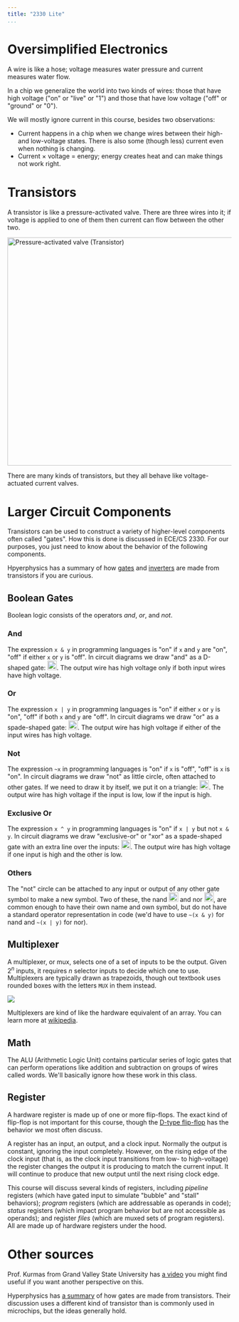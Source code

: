 ```yaml
---
title: "2330 Lite"
...
```



# Oversimplified Electronics

A wire is like a hose; voltage measures water pressure and current measures water flow.

In a chip we generalize the world into two kinds of wires: those that have high voltage ("on" or "live" or "1") and those that have low voltage ("off" or "ground" or "0").

We will mostly ignore current in this course, besides two observations:

- Current happens in a chip when we change wires between their high- and low-voltage states. There is also some (though less) current even when nothing is changing.
- Current &times; voltage = energy; energy creates heat and can make things not work right.


# Transistors

A transistor is like a pressure-activated valve. There are three wires into it; if voltage is applied to one of them then current can flow between the other two.

<a title="By Vanessaezekowitz, modified by Luther Tychonievich; CC-BY-SA-3.0" href="http://commons.wikimedia.org/wiki/File%3AElectrionics%5fAnalogy%5f-%5fPressure-activated%5fvalve%5f(Transistor).svg"><img width="512" alt="Pressure-activated valve (Transistor)" src="files/transistor.svg" style="margin:auto; display:table; max-width:100%"/></a>

There are many kinds of transistors, but they all behave like voltage-actuated current valves.


# Larger Circuit Components

Transistors can be used to construct a variety of higher-level components often called "gates". How this is done is discussed in ECE/CS 2330. For our purposes, you just need to know about the behavior of the following components.

Hpyerphysics has a summary of how [gates](http://hyperphysics.phy-astr.gsu.edu/Hbase/Electronic/trangate.html) and [inverters](http://hyperphysics.phy-astr.gsu.edu/Hbase/electronic/buffer.html#c4) are made from transistors if you are curious.

## Boolean Gates

Boolean logic consists of the operators *and*, *or*, and *not*.

### And 

The expression `x & y` in programming languages is "on" if `x` and `y` are "on", "off" if either `x` or `y` is "off". In circuit diagrams we draw "and" as a D-shaped gate: <a href="https://commons.wikimedia.org/wiki/File:AND%5fANSI.svg"><img alt="AND ANSI.svg" src="https://upload.wikimedia.org/wikipedia/commons/thumb/6/64/AND%5fANSI.svg/100px-AND%5fANSI.svg.png" style="height:1.5em"/></a>. The output wire has high voltage only if both input wires have high voltage.

### Or

The expression `x | y` in programming languages is "on" if either `x` or `y` is "on", "off" if both `x` and `y` are "off". In circuit diagrams we draw "or" as a spade-shaped gate: <a href="https://commons.wikimedia.org/wiki/File:OR%5fANSI.svg"><img alt="OR ANSI.svg" src="https://upload.wikimedia.org/wikipedia/commons/thumb/b/b5/OR%5fANSI.svg/100px-OR%5fANSI.svg.png" style="height:1.5em"/></a>. The output wire has high voltage if either of the input wires has high voltage.

### Not

The expression `~x` in programming languages is "on" if `x` is "off", "off" is `x` is "on". In circuit diagrams we draw "not" as little circle, often attached to other gates. If we need to draw it by itself, we put it on a triangle: <a href="https://commons.wikimedia.org/wiki/File:NOT%5fANSI.svg"><img alt="NOT ANSI.svg" src="https://upload.wikimedia.org/wikipedia/commons/thumb/b/bc/NOT%5fANSI.svg/100px-NOT%5fANSI.svg.png" style="height:1.5em"/></a>. The output wire has high voltage if the input is low, low if the input is high.

### Exclusive Or

The expression `x ^ y` in programming languages is "on" if `x | y` but not `x & y`. In circuit diagrams we draw "exclusive-or" or "xor" as a spade-shaped gate with an extra line over the inputs: <a href="https://commons.wikimedia.org/wiki/File:XOR%5fANSI.svg"><img alt="XOR ANSI.svg" src="https://upload.wikimedia.org/wikipedia/commons/thumb/0/01/XOR%5fANSI.svg/100px-XOR%5fANSI.svg.png" style="height:1.5em"/></a>. The output wire has high voltage if one input is high and the other is low.

### Others

The "not" circle can be attached to any input or output of any other gate symbol to make a new symbol. Two of these, the nand <a href="https://commons.wikimedia.org/wiki/File:NAND%5fANSI.svg"><img alt="NAND ANSI.svg" src="https://upload.wikimedia.org/wikipedia/commons/thumb/f/f2/NAND%5fANSI.svg/100px-NAND%5fANSI.svg.png" style="height:1.5em"/></a> and nor <a href="https://commons.wikimedia.org/wiki/File:NOR%5fANSI.svg"><img alt="NOR ANSI.svg" src="https://upload.wikimedia.org/wikipedia/commons/thumb/6/6c/NOR%5fANSI.svg/100px-NOR%5fANSI.svg.png" style="height:1.5em"/></a>, are common enough to have their own name and own symbol, but do not have a standard operator representation in code (we'd have to use `~(x & y)` for nand and `~(x | y)` for nor).


## Multiplexer

A multiplexer, or mux, selects one of a set of inputs to be the output. Given 2<sup><var>n</var></sup> inputs, it requires <var>n</var> selector inputs to decide which one to use. Multiplexers are typically drawn as trapezoids, though out textbook uses rounded boxes with the letters `MUX` in them instead.

<a href="https://en.wikipedia.org/wiki/File:Multiplexer%5f2-to-1.svg"><img src="https://upload.wikimedia.org/wikipedia/commons/thumb/3/39/Multiplexer%5f2-to-1.svg/175px-Multiplexer%5f2-to-1.svg.png" style="max-width:8em"></a>

Multiplexers are kind of like the hardware equivalent of an array. You can learn more at <a href="https://en.wikipedia.org/wiki/Multiplexer">wikipedia</a>.


## Math

The ALU (Arithmetic Logic Unit) contains particular series of logic gates that can perform operations like addition and subtraction on groups of wires called words. We'll basically ignore how these work in this class.


## Register

A hardware register is made up of one or more flip-flops. The exact kind of flip-flop is not important for this course, though the [D-type flip-flop](https://en.wikipedia.org/wiki/Flip-flop_%28electronics%29#/media/File:D-Type_Flip-flop_Diagram.svg) has the behavior we most often discuss.

A register has an input, an output, and a clock input. Normally the output is constant, ignoring the input completely. However, on the rising edge of the clock input (that is, as the clock input transitions from low- to high-voltage) the register changes the output it is producing to match the current input. It will continue to produce that new output until the next rising clock edge.

This course will discuss several kinds of registers, including *pipeline* registers (which have gated input to simulate "bubble" and "stall" behaviors); *program* registers (which are addressable as operands in code); *status* registers (which impact program behavior but are not accessible as operands); and register *files* (which are muxed sets of program registers). All are made up of hardware registers under the hood.


# Other sources

Prof. Kurmas from Grand Valley State University has [a video](https://www.youtube.com/watch?v=nZKutfEPm30) you might find useful if you want another perspective on this.

Hyperphysics has [a summary](http://hyperphysics.phy-astr.gsu.edu/Hbase/Electronic/trangate.html) of how gates are made from transistors. Their discussion uses a different kind of transistor than is commonly used in microchips, but the ideas generally hold.

